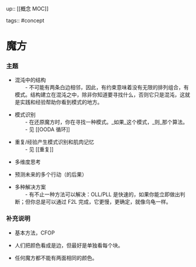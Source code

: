up:: [[概念 MOC]]

tags:: #concept 

# 魔方

### 主题

-   混沌中的结构  
    　　- 不可能有两条白边相邻，因此，有约束意味着没有无限的排列组合，有模式。结构建立在混沌之中，除非你知道要寻找什么，否则它只是混沌，这就是实践和经验帮助你看到模式的地方。
    
-   模式识别  
    　　- 在还原魔方时，你在寻找一种模式。_如果_这个模式，_则_那个算法。  
    　　- 见 [[OODA 循环]]
    
-   重复/经验产生模式识别和肌肉记忆  
    　　- 见 [[重复]]
    
-   多维度思考
    
-   预测未来的多个行动（的后果）
    
-   多种解决方案  
    　　- 有不止一种方法可以解决：OLL/PLL 是快速的，如果你能立即做出判断；但你总是可以通过 F2L 完成，它更慢，更确定，就像乌龟一样。  

### 补充说明

-   基本方法，CFOP
    
-   人们把颜色看成是边，但最好是单独看每个块。
    
-   任何魔方都不能有两面相同的颜色。
